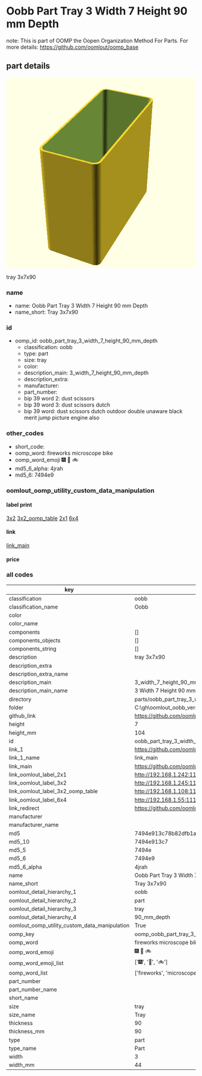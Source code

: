 # Oobb Part Tray 3 Width 7 Height 90 mm Depth  

note: This is part of OOMP the Oopen Organization Method For Parts. For more details: https://github.com/oomlout/oomp_base

##  part details
  

[![](3dpr.png)](3dpr.png)

tray 3x7x90



### name
* name: Oobb Part Tray 3 Width 7 Height 90 mm Depth
* name_short: Tray 3x7x90 
### id
* oomp_id: oobb_part_tray_3_width_7_height_90_mm_depth
  * classification: oobb
  * type: part
  * size: tray
  * color: 
  * description_main: 3_width_7_height_90_mm_depth
  * description_extra: 
  * manufacturer: 
  * part_number: 
  * bip 39 word 2: dust scissors
  * bip 39 word 3: dust scissors dutch
  * bip 39 word: dust scissors dutch outdoor double unaware black merit jump picture engine also

### other_codes
* short_code: 
* oomp_word: fireworks microscope bike
* oomp_word_emoji :fireworks: :microscope: :bike:
* md5_6_alpha: 4jrah
* md5_6: 7494e9






### oomlout_oomp_utility_custom_data_manipulation
#### label print
[3x2](http://192.168.1.245:1112/?label=oomp%204jrah)
[3x2_oomp_table](http://192.168.1.108:1112/?label=oomp%204jrah)
[2x1](http://192.168.1.242:1112/?label=oomp%204jrah)
[6x4](http://192.168.1.55:1112/?label=oomp%204jrah)    

#### link

[link_main](https://github.com/oomlout/oomlout_oobb_version_4_generated_parts/tree/main/navigation_oomp/oobb/part/tray/3_width_7_height_90_mm_depth/part)                              

#### price







### all codes 
| key | value |  
| --- | --- |  
| classification | oobb |  
| classification_name | Oobb |  
| color |  |  
| color_name |  |  
| components | [] |  
| components_objects | [] |  
| components_string | [] |  
| description | tray 3x7x90 |  
| description_extra |  |  
| description_extra_name |  |  
| description_main | 3_width_7_height_90_mm_depth |  
| description_main_name | 3 Width 7 Height 90 mm Depth |  
| directory | parts/oobb_part_tray_3_width_7_height_90_mm_depth |  
| folder | C:\gh\oomlout_oobb_version_4_generated_parts\parts\oobb_part_tray_3_width_7_height_90_mm_depth |  
| github_link | https://github.com/oomlout/oomlout_oomp_part_src/tree/main/parts/oobb_part_tray_3_width_7_height_90_mm_depth |  
| height | 7 |  
| height_mm | 104 |  
| id | oobb_part_tray_3_width_7_height_90_mm_depth |  
| link_1 | https://github.com/oomlout/oomlout_oobb_version_4_generated_parts/tree/main/navigation_oomp/oobb/part/tray/3_width_7_height_90_mm_depth/part |  
| link_1_name | link_main |  
| link_main | https://github.com/oomlout/oomlout_oobb_version_4_generated_parts/tree/main/navigation_oomp/oobb/part/tray/3_width_7_height_90_mm_depth/part |  
| link_oomlout_label_2x1 | http://192.168.1.242:1112/?label=oomp%204jrah |  
| link_oomlout_label_3x2 | http://192.168.1.245:1112/?label=oomp%204jrah |  
| link_oomlout_label_3x2_oomp_table | http://192.168.1.108:1112/?label=oomp%204jrah |  
| link_oomlout_label_6x4 | http://192.168.1.55:1112/?label=oomp%204jrah |  
| link_redirect | https://github.com/oomlout/oomlout_oobb_version_4_generated_parts/tree/main/parts/oobb_tray_03_07_90 |  
| manufacturer |  |  
| manufacturer_name |  |  
| md5 | 7494e913c78b82dfb1a0d9d288f04222 |  
| md5_10 | 7494e913c7 |  
| md5_5 | 7494e |  
| md5_6 | 7494e9 |  
| md5_6_alpha | 4jrah |  
| name | Oobb Part Tray 3 Width 7 Height 90 mm Depth |  
| name_short | Tray 3x7x90  |  
| oomlout_detail_hierarchy_1 | oobb |  
| oomlout_detail_hierarchy_2 | part |  
| oomlout_detail_hierarchy_3 | tray |  
| oomlout_detail_hierarchy_4 | 90_mm_depth |  
| oomlout_oomp_utility_custom_data_manipulation | True |  
| oomp_key | oomp_oobb_part_tray_3_width_7_height_90_mm_depth |  
| oomp_word | fireworks microscope bike |  
| oomp_word_emoji | :fireworks: :microscope: :bike: |  
| oomp_word_emoji_list | [':fireworks:', ':microscope:', ':bike:'] |  
| oomp_word_list | ['fireworks', 'microscope', 'bike'] |  
| part_number |  |  
| part_number_name |  |  
| short_name |  |  
| size | tray |  
| size_name | Tray |  
| thickness | 90 |  
| thickness_mm | 90 |  
| type | part |  
| type_name | Part |  
| width | 3 |  
| width_mm | 44 |  
